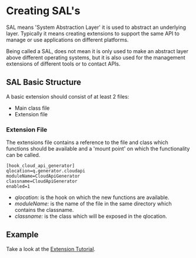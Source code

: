 [extensiontutorial]: /pylabsdoc/#/ExtendingPyLabs/CreateExtension


# Creating SAL's

SAL means 'System Abstraction Layer' it is used to abstract an underlying layer.
Typically it means creating extensions to support the same API to manage or use applications on different platforms.

Being called a SAL, does not mean it is only used to make an abstract layer above different operating systems, but it is also used for the management extensions of different tools or to contact APIs.


## SAL Basic Structure

A basic extension should consist of at least 2 files:

* Main class file
* Extension file

### Extension File

The extensions file contains a reference to the file and class which functions should be available and a 'mount point' on which the functionality can be called.

    [hook_cloud_api_generator]
    qlocation=q.generator.cloudapi
    moduleName=CloudApiGenerator
    classname=CloudApiGenerator
    enabled=1

* *qlocation:* is the hook on which the new functions are available.
* *moduleName:* is the name of the file in the same directory which contains the classname.
* *classname:* is the class which will be exposed in the qlocation.


## Example

Take a look at the [Extension Tutorial][extensiontutorial].